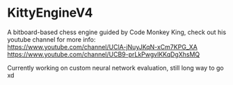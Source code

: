 # KittyEngineV4

A bitboard-based chess engine guided by Code Monkey King, check out his youtube channel for more info:<br />
https://www.youtube.com/channel/UClA-jNuyJKqN-xCm7KPG_XA<br />
https://www.youtube.com/channel/UCB9-prLkPwgvlKKqDgXhsMQ<br />


Currently working on custom neural network evaluation, still long way to go xd

